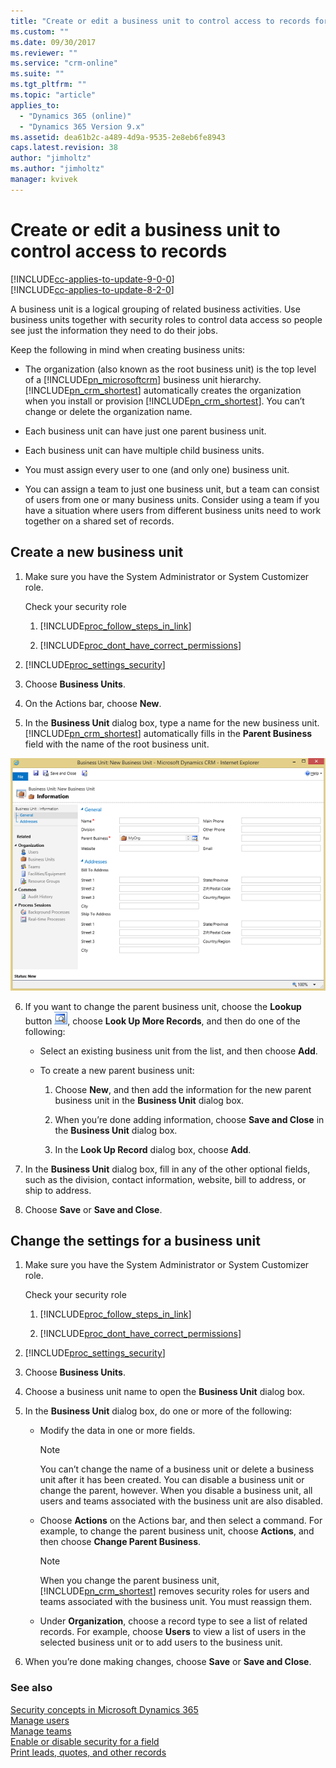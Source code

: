 ```yaml
---
title: "Create or edit a business unit to control access to records for Dynamics 365 Customer Engagement | MicrosoftDocs"
ms.custom: ""
ms.date: 09/30/2017
ms.reviewer: ""
ms.service: "crm-online"
ms.suite: ""
ms.tgt_pltfrm: ""
ms.topic: "article"
applies_to: 
  - "Dynamics 365 (online)"
  - "Dynamics 365 Version 9.x"
ms.assetid: dea61b2c-a489-4d9a-9535-2e8eb6fe8943
caps.latest.revision: 38
author: "jimholtz"
ms.author: "jimholtz"
manager: kvivek
---
```

# Create or edit a business unit to control access to records

[!INCLUDE[cc-applies-to-update-9-0-0](../includes/cc_applies_to_update_9_0_0.md)]<br/>[!INCLUDE[cc-applies-to-update-8-2-0](../includes/cc_applies_to_update_8_2_0.md)]

A business unit is a logical grouping of related business activities. Use business units together with security roles to control data access so people see just the information they need to do their jobs.  
  
 Keep the following in mind when creating business units:  
  
-   The organization (also known as the root business unit) is the top level of a [!INCLUDE[pn_microsoftcrm](../includes/pn-microsoftcrm.md)] business unit hierarchy. [!INCLUDE[pn_crm_shortest](../includes/pn-crm-shortest.md)] automatically creates the organization when you install or provision [!INCLUDE[pn_crm_shortest](../includes/pn-crm-shortest.md)]. You can’t change or delete the organization name.  
  
-   Each business unit can have just one parent business unit.  
  
-   Each business unit can have multiple child business units.  
  
-   You must assign every user to one (and only one) business unit.  
  
-   You can assign a team to just one business unit, but a team can consist of users from one or many business units. Consider using a team if you have a situation where users from different business units need to work together on a shared set of records.  
  
<a name="bkmk1"></a>   
## Create a new business unit  
  
1.  Make sure you have the System Administrator or System Customizer role.  
  
    Check your security role  
  
    1. [!INCLUDE[proc_follow_steps_in_link](../includes/proc-follow-steps-in-link.md)]  
  
    2. [!INCLUDE[proc_dont_have_correct_permissions](../includes/proc-dont-have-correct-permissions.md)]  
  
2. [!INCLUDE[proc_settings_security](../includes/proc-settings-security.md)]  
  
3.  Choose **Business Units**.  
  
4.  On the Actions bar, choose **New**.  
  
5.  In the **Business Unit** dialog box, type a name for the new business unit. [!INCLUDE[pn_crm_shortest](../includes/pn-crm-shortest.md)] automatically fills in the **Parent Business** field with the name of the root business unit.  
  
 ![Business Unit dialog box in Dynamics 365](media/business-unit-dialog-box.png "Business Unit dialog box in Dynamics 365")  
  
6.  If you want to change the parent business unit, choose the **Lookup** button ![Lookup button](media/lookup-button-4.gif "Lookup button"), choose **Look Up More Records**, and then do one of the following:  
  
    -   Select an existing business unit from the list, and then choose **Add**.  
  
    -   To create a new parent business unit:  
  
        1.  Choose **New**, and then add the information for the new parent business unit in the **Business Unit** dialog box.  
  
        2.  When you’re done adding information, choose **Save and Close** in the **Business Unit** dialog box.  
  
        3.  In the **Look Up Record** dialog box, choose **Add**.  
  
7.  In the **Business Unit** dialog box, fill in any of the other optional fields, such as the division, contact information, website, bill to address, or ship to address.  
  
8.  Choose **Save** or **Save and Close**.  
  
<a name="bkmk2"></a>   
## Change the settings for a business unit  
  
1.  Make sure you have the System Administrator or System Customizer role.  
  
    Check your security role  
  
    1. [!INCLUDE[proc_follow_steps_in_link](../includes/proc-follow-steps-in-link.md)]  
  
    2. [!INCLUDE[proc_dont_have_correct_permissions](../includes/proc-dont-have-correct-permissions.md)]  
  
2. [!INCLUDE[proc_settings_security](../includes/proc-settings-security.md)]  
  
3.  Choose **Business Units**.  
  
4.  Choose a business unit name to open the **Business Unit** dialog box.  
  
5.  In the **Business Unit** dialog box, do one or more of the following:  
  
    -   Modify the data in one or more fields.  
  
        > [!NOTE]
        >  You can’t change the name of a business unit or delete a business unit after it has been created. You can disable a business unit or change the parent, however. When you disable a business unit, all users and teams associated with the business unit are also disabled.  
  
    -   Choose **Actions** on the Actions bar, and then select a command. For example, to change the parent business unit, choose **Actions**, and then choose **Change Parent Business**.  
  
        > [!NOTE]
        >  When you change the parent business unit, [!INCLUDE[pn_crm_shortest](../includes/pn-crm-shortest.md)] removes security roles for users and teams associated with the business unit. You must reassign them.  
  
    -   Under **Organization**, choose a record type to see a list of related records. For example, choose **Users** to view a list of users in the selected business unit or to add users to the business unit.  
  
6.  When you’re done making changes, choose **Save** or **Save and Close**.  
  
### See also  
 [Security concepts in Microsoft Dynamics 365](https://docs.microsoft.com/dynamics365/customer-engagement/admin/security-concepts)   
 [Manage users](https://docs.microsoft.com/dynamics365/customer-engagement/admin/create-users-assign-online-security-roles)   
 [Manage teams](manage-teams.md)   
 [Enable or disable security for a field](https://docs.microsoft.com/dynamics365/customer-engagement/admin/enable-disable-security-field)   
 [Print leads, quotes, and other records](https://docs.microsoft.com/dynamics365/customer-engagement/admin/create-edit-business-unit-control-access-records)
